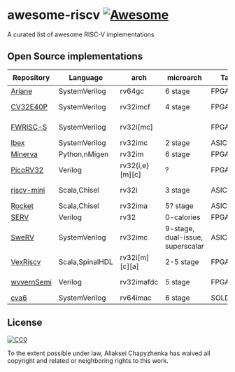 # awesome-riscv [![Awesome](https://awesome.re/badge.svg)](https://awesome.re)

A curated list of awesome RISC-V implementations

## Open Source implementations

|Repository|Language|arch|microarch|Target|License|:star:|
|-|-|-|-|-|-|-|
|[Ariane](https://github.com/pulp-platform/ariane)|SystemVerilog|rv64gc|6 stage|FPGA,ASIC|Solderpad|[![Ariane](https://img.shields.io/github/stars/pulp-platform/ariane.svg?style=social&label=Stars)](https://github.com/pulp-platform/ariane)|
|[CV32E40P](https://github.com/openhwgroup/cv32e40p)|SystemVerilog|rv32imcf|4 stage|FPGA,ASIC|Solderpad|[![CV32E40P](https://img.shields.io/github/stars/openhwgroup/cv32e40p.svg?style=social&label=Stars)](https://github.com/openhwgroup/cv32e40p)|
|[FWRISC-S](https://github.com/mballance/fwrisc-s)|SystemVerilog|rv32i[mc]||FPGA|Apache2|[![FWRISC-S](https://img.shields.io/github/stars/mballance/fwrisc-s.svg?style=social&label=Stars)](https://github.com/mballance/fwrisc-s)
|[Ibex](https://github.com/lowRISC/ibex)|SystemVerilog|rv32imc|2 stage|ASIC|Apache2|[![Ibex](https://img.shields.io/github/stars/lowRISC/ibex.svg?style=social&label=Stars)](https://github.com/lowRISC/ibex)
|[Minerva](https://github.com/lambdaconcept/minerva)|Python,nMigen|rv32im|6 stage|FPGA|BSD|[![Minerva](https://img.shields.io/github/stars/lambdaconcept/minerva.svg?style=social&label=Stars)](https://github.com/lambdaconcept/minerva)
|[PicoRV32](https://github.com/cliffordwolf/picorv32)|Verilog|rv32{i,e}[m][c]|?|FPGA,ASIC|ISC|[![PicoRV32](https://img.shields.io/github/stars/cliffordwolf/picorv32.svg?style=social&label=Stars)](https://github.com/cliffordwolf/picorv32)
|[riscv-mini](https://github.com/ucb-bar/riscv-mini)|Scala,Chisel|rv32i|3 stage|ASIC|BSD|[![riscv-mini](https://img.shields.io/github/stars/ucb-bar/riscv-mini.svg?style=social&label=Stars)](https://github.com/ucb-bar/riscv-mini)
|[Rocket](https://github.com/chipsalliance/rocket-chip)|Scala,Chisel|rv32ima|5? stage|ASIC|BSD|[![Rocket](https://img.shields.io/github/stars/chipsalliance/rocket-chip.svg?style=social&label=Stars)](https://github.com/chipsalliance/rocket-chip)
|[SERV](https://github.com/olofk/serv)|Verilog|rv32|0-calories|FPGA|ISC|[![SERV](https://img.shields.io/github/stars/olofk/serv.svg?style=social&label=Stars)](https://github.com/olofk/serv)
|[SweRV](https://github.com/chipsalliance/Cores-SweRV)|SystemVerilog|rv32imc|9-stage, dual-issue, superscalar|ASIC|Apache2|[![SweRV](https://img.shields.io/github/stars/chipsalliance/Cores-SweRV.svg?style=social&label=Stars)](https://github.com/chipsalliance/Cores-SweRV)
|[VexRiscv](https://github.com/SpinalHDL/VexRiscv)|Scala,SpinalHDL|rv32i[m][c][a]|2-5 stage|FPGA|MIT|[![VexRiscv](https://img.shields.io/github/stars/SpinalHDL/VexRiscv.svg?style=social&label=Stars)](https://github.com/SpinalHDL/VexRiscv)
|[wyvernSemi](https://github.com/wyvernSemi/riscV)|Verilog|rv32imafdc|5 stage|FPGA|GPL3|[![wyvernSemi](https://img.shields.io/github/stars/wyvernSemi/riscV.svg?style=social&label=Stars)](https://github.com/wyvernSemi/riscV)
|[cva6](https://github.com/openhwgroup/cva6)|SystemVerilog|rv64imac|6 stage|SOLDERPAD|[![cva6](https://img.shields.io/github/stars/openhwgroup/cva6.svg?style=social&label=Stars)](https://github.com/openhwgroup/cva6)

## License

[![CC0](http://mirrors.creativecommons.org/presskit/buttons/88x31/svg/cc-zero.svg)](https://creativecommons.org/publicdomain/zero/1.0/)

To the extent possible under law, Aliaksei Chapyzhenka has waived all copyright and related or neighboring rights to this work.
